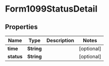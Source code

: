 

# Form1099StatusDetail


## Properties

| Name | Type | Description | Notes |
|------------ | ------------- | ------------- | -------------|
|**time** | **String** |  |  [optional] |
|**status** | **String** |  |  [optional] |



